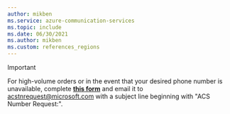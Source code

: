 ```yaml
---
author: mikben
ms.service: azure-communication-services
ms.topic: include
ms.date: 06/30/2021
ms.author: mikben
ms.custom: references_regions
---
```


> [!IMPORTANT]
> For high-volume orders or in the event that your desired phone number is unavailable, complete **[this form](https://github.com/Azure/Communication/blob/master/Forms/ACS%20-%20Bulk%20Number%20Acquisition.docx)** and email it to acstnrequest@microsoft.com with a subject line beginning with "ACS Number Request:".

